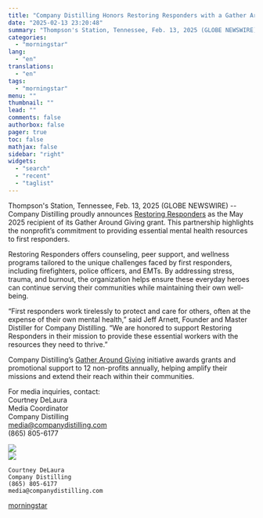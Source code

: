 ```yaml
---
title: "Company Distilling Honors Restoring Responders with a Gather Around Giving Grant"
date: "2025-02-13 23:20:48"
summary: "Thompson's Station, Tennessee, Feb. 13, 2025 (GLOBE NEWSWIRE) -- Company Distilling proudly announces Restoring Responders as the May 2025 recipient of its Gather Around Giving grant. This partnership highlights the nonprofit’s commitment to providing essential mental health resources to first responders. Restoring Responders offers counseling, peer support, and wellness programs..."
categories:
  - "morningstar"
lang:
  - "en"
translations:
  - "en"
tags:
  - "morningstar"
menu: ""
thumbnail: ""
lead: ""
comments: false
authorbox: false
pager: true
toc: false
mathjax: false
sidebar: "right"
widgets:
  - "search"
  - "recent"
  - "taglist"
---
```


Thompson's Station, Tennessee, Feb. 13, 2025 (GLOBE NEWSWIRE) -- Company Distilling proudly announces [Restoring Responders](https://www.globenewswire.com/Tracker?data=negj9R6jIMCz4zNY-RK9vMPtkiSpv4z5QoNIbMUZ-T-IZ7xNCwD7Ojg6vZ1S0R9h4Jl6TSiCwwSKpa1R-cVDumPM-48gPI-3WGpR4eMrdfQ=) as the May 2025 recipient of its Gather Around Giving grant. This partnership highlights the nonprofit’s commitment to providing essential mental health resources to first responders.

Restoring Responders offers counseling, peer support, and wellness programs tailored to the unique challenges faced by first responders, including firefighters, police officers, and EMTs. By addressing stress, trauma, and burnout, the organization helps ensure these everyday heroes can continue serving their communities while maintaining their own well-being.

“First responders work tirelessly to protect and care for others, often at the expense of their own mental health,” said Jeff Arnett, Founder and Master Distiller for Company Distilling. “We are honored to support Restoring Responders in their mission to provide these essential workers with the resources they need to thrive.”

Company Distilling’s [Gather Around Giving](https://www.globenewswire.com/Tracker?data=n4sby-tW5PNRXJp6mFT2WQA3xitRQQEEM1WUVAGgi8UClE1Dvh5tdTjgFjtka5LhKQiIPs-4IyJ1P2VIenpdf09Qj20CDAnk54TibcGZavMlnZ36znl1IFBrF4b4w7Er) initiative awards grants and promotional support to 12 non-profits annually, helping amplify their missions and extend their reach within their communities.

For media inquiries, contact:  
Courtney DeLaura  
Media Coordinator  
Company Distilling  
media@companydistilling.com  
(865) 805-6177

 ![](https://www.globenewswire.com/newsroom/ti?nf=OTM1NjU4OCM2NzQ1ODg2IzIyNDg4NTc=)   
 ![](https://ml.globenewswire.com/media/MjM5ODllZTgtY2U0Yi00MmNhLTkzZGItZmY2YjE0Yjg3MGIyLTEyNjA0MTA=/tiny/Company-Distilling.png)
```
Courtney DeLaura
Company Distilling
(865) 805-6177
media@companydistilling.com

```

[morningstar](https://www.morningstar.com/news/globe-newswire/9356588/company-distilling-honors-restoring-responders-with-a-gather-around-giving-grant)
